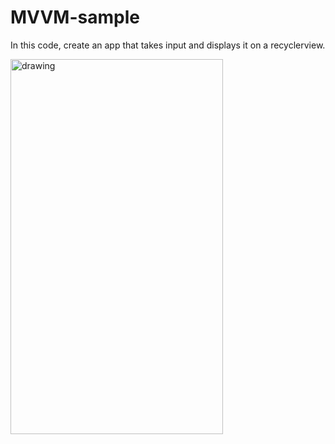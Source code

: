 # MVVM-sample

In this code, create an app that takes input and displays it on a recyclerview. 

<img src="https://user-images.githubusercontent.com/59848416/198891543-2ce85fea-5770-4700-8e44-2266375d2f0e.png" alt="drawing" width="340" height="600"/>
